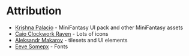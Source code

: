 # Attribution

- [Krishna Palacio](https://itch.io/profile/krishna-palacio) - MiniFantasy UI pack and other MiniFantasy assets
- [Caio Clockwork Raven](https://clockworkraven.itch.io/) - Lots of icons
- [Aleksandr Makarov](https://iknowkingrabbit.itch.io/) - tilesets and UI elements
- [Eeve Somepx](https://somepx.itch.io/) - Fonts
